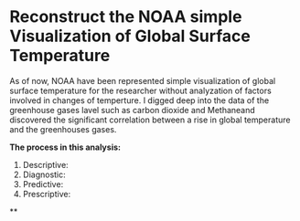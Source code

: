 # Reconstruct the NOAA simple Visualization of Global Surface Temperature 
As of now, NOAA have been represented simple visualization of global surface temperature for the researcher without analyzation of factors involved in changes of temperture. 
I digged deep into the data of the greenhouse gases lavel such as carbon dioxide and Methaneand discovered the significant correlation between a rise in global temperature and the greenhouses gases.

**The process in this analysis:**
1. Descriptive:
2. Diagnostic:
3. Predictive:
4. Prescriptive:

**


